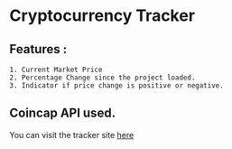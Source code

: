 # Cryptocurrency Tracker

## Features :
    1. Current Market Price
    2. Percentage Change since the project loaded.
    3. Indicator if price change is positive or negative. 

## Coincap API used. 

You can visit the tracker site [here](https://crypto-pricetracker-by-ankit.netlify.app) 